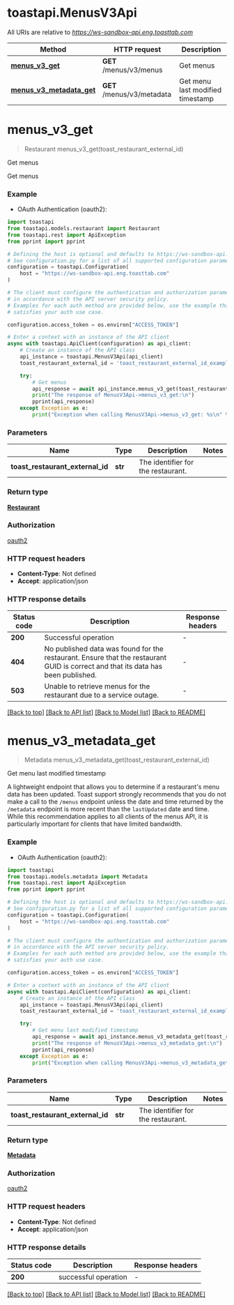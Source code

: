 # toastapi.MenusV3Api

All URIs are relative to *https://ws-sandbox-api.eng.toasttab.com*

Method | HTTP request | Description
------------- | ------------- | -------------
[**menus_v3_get**](MenusV3Api.md#menus_v3_get) | **GET** /menus/v3/menus | Get menus
[**menus_v3_metadata_get**](MenusV3Api.md#menus_v3_metadata_get) | **GET** /menus/v3/metadata | Get menu last modified timestamp 


# **menus_v3_get**
> Restaurant menus_v3_get(toast_restaurant_external_id)

Get menus

Get menus


### Example

* OAuth Authentication (oauth2):

```python
import toastapi
from toastapi.models.restaurant import Restaurant
from toastapi.rest import ApiException
from pprint import pprint

# Defining the host is optional and defaults to https://ws-sandbox-api.eng.toasttab.com
# See configuration.py for a list of all supported configuration parameters.
configuration = toastapi.Configuration(
    host = "https://ws-sandbox-api.eng.toasttab.com"
)

# The client must configure the authentication and authorization parameters
# in accordance with the API server security policy.
# Examples for each auth method are provided below, use the example that
# satisfies your auth use case.

configuration.access_token = os.environ["ACCESS_TOKEN"]

# Enter a context with an instance of the API client
async with toastapi.ApiClient(configuration) as api_client:
    # Create an instance of the API class
    api_instance = toastapi.MenusV3Api(api_client)
    toast_restaurant_external_id = 'toast_restaurant_external_id_example' # str | The identifier for the restaurant.

    try:
        # Get menus
        api_response = await api_instance.menus_v3_get(toast_restaurant_external_id)
        print("The response of MenusV3Api->menus_v3_get:\n")
        pprint(api_response)
    except Exception as e:
        print("Exception when calling MenusV3Api->menus_v3_get: %s\n" % e)
```



### Parameters


Name | Type | Description  | Notes
------------- | ------------- | ------------- | -------------
 **toast_restaurant_external_id** | **str**| The identifier for the restaurant. | 

### Return type

[**Restaurant**](Restaurant.md)

### Authorization

[oauth2](../README.md#oauth2)

### HTTP request headers

 - **Content-Type**: Not defined
 - **Accept**: application/json

### HTTP response details

| Status code | Description | Response headers |
|-------------|-------------|------------------|
**200** | Successful operation |  -  |
**404** | No published data was found for the restaurant. Ensure that the restaurant GUID is correct and that its data has been published. |  -  |
**503** | Unable to retrieve menus for the restaurant due to a service outage. |  -  |

[[Back to top]](#) [[Back to API list]](../README.md#documentation-for-api-endpoints) [[Back to Model list]](../README.md#documentation-for-models) [[Back to README]](../README.md)

# **menus_v3_metadata_get**
> Metadata menus_v3_metadata_get(toast_restaurant_external_id)

Get menu last modified timestamp 

A lightweight endpoint that allows you to determine if a restaurant's menu data has been updated. Toast support strongly recommends that you do not make a call to the `/menus` endpoint unless the date and time returned by the `/metadata` endpoint is more recent than the `lastUpdated` date and time. While this recommendation applies to all clients of the menus API, it is particularly important for clients that have limited bandwidth.


### Example

* OAuth Authentication (oauth2):

```python
import toastapi
from toastapi.models.metadata import Metadata
from toastapi.rest import ApiException
from pprint import pprint

# Defining the host is optional and defaults to https://ws-sandbox-api.eng.toasttab.com
# See configuration.py for a list of all supported configuration parameters.
configuration = toastapi.Configuration(
    host = "https://ws-sandbox-api.eng.toasttab.com"
)

# The client must configure the authentication and authorization parameters
# in accordance with the API server security policy.
# Examples for each auth method are provided below, use the example that
# satisfies your auth use case.

configuration.access_token = os.environ["ACCESS_TOKEN"]

# Enter a context with an instance of the API client
async with toastapi.ApiClient(configuration) as api_client:
    # Create an instance of the API class
    api_instance = toastapi.MenusV3Api(api_client)
    toast_restaurant_external_id = 'toast_restaurant_external_id_example' # str | The identifier for the restaurant.

    try:
        # Get menu last modified timestamp 
        api_response = await api_instance.menus_v3_metadata_get(toast_restaurant_external_id)
        print("The response of MenusV3Api->menus_v3_metadata_get:\n")
        pprint(api_response)
    except Exception as e:
        print("Exception when calling MenusV3Api->menus_v3_metadata_get: %s\n" % e)
```



### Parameters


Name | Type | Description  | Notes
------------- | ------------- | ------------- | -------------
 **toast_restaurant_external_id** | **str**| The identifier for the restaurant. | 

### Return type

[**Metadata**](Metadata.md)

### Authorization

[oauth2](../README.md#oauth2)

### HTTP request headers

 - **Content-Type**: Not defined
 - **Accept**: application/json

### HTTP response details

| Status code | Description | Response headers |
|-------------|-------------|------------------|
**200** | successful operation |  -  |

[[Back to top]](#) [[Back to API list]](../README.md#documentation-for-api-endpoints) [[Back to Model list]](../README.md#documentation-for-models) [[Back to README]](../README.md)

